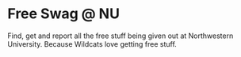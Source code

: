 # Free Swag @ NU

Find, get and report all the free stuff being given out at Northwestern University. Because Wildcats love getting free stuff.
